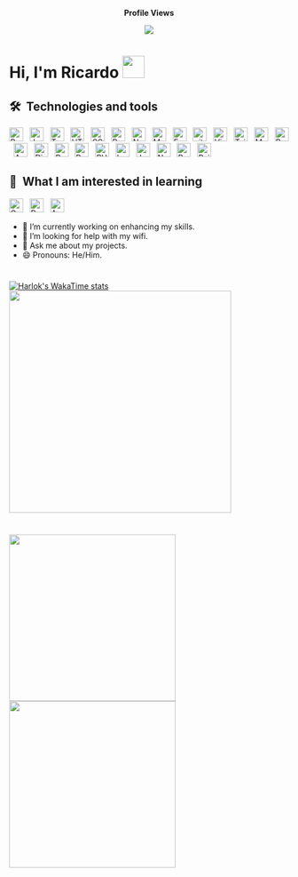 <div align="center">
  <p><b>Profile Views</b></p>
  <img src="https://profile-counter.glitch.me/rjchi/count.svg" />
</div>

# Hi, I'm Ricardo <img src="https://raw.githubusercontent.com/MartinHeinz/MartinHeinz/master/wave.gif" width="40px">

## 🛠  Technologies and tools

<a name="learning-now"></a>

[<img src="https://img.shields.io/badge/React-282C34?logo=react&logoColor=61DAFB" alt="React logo" title="React.js / React Native" height="25" />][tech_tools_anchor]
&nbsp;
[<img src="https://img.shields.io/badge/JavaScript-282C34?logo=javascript&logoColor=F7DF1E" alt="JavaScript logo" title="JavaScript" height="25" />][tech_tools_anchor]
&nbsp;
[<img src="https://img.shields.io/badge/TypeScript-282C34?logo=typescript&logoColor=3178C6" alt="TypeScript logo" title="TypeScript" height="25" />][tech_tools_anchor]
&nbsp;
[<img src="https://img.shields.io/badge/HTML5-282C34?logo=html5&logoColor=E34F26" alt="HTML5 logo" title="HTML5" height="25" />][tech_tools_anchor]
&nbsp;
[<img src="https://img.shields.io/badge/CSS3-282C34?logo=css3&logoColor=1572B6" alt="CSS3 logo" title="CSS3" height="25" />][tech_tools_anchor]
&nbsp;
[<img src="https://img.shields.io/badge/Redux-282C34?logo=redux&logoColor=764ABC" alt="Redux logo" title="Redux" height="25" />][tech_tools_anchor]
&nbsp;
[<img src="https://img.shields.io/badge/Node.js-282C34?logo=node.js&logoColor=339933" alt="Node.js logo" title="Node.js" height="25" />][tech_tools_anchor]
&nbsp;
[<img src="https://img.shields.io/badge/MongoDB-282C34?logo=mongodb&logoColor=47A248" alt="MongoDB logo" title="MongoDB" height="25" />][tech_tools_anchor]
&nbsp;
[<img src="https://img.shields.io/badge/Express-282C34?logo=express&logoColor=FFFFFF" alt="Express.js logo" title="Express.js" height="25" />][tech_tools_anchor]
&nbsp;
[<img src="https://img.shields.io/badge/git-282C34?logo=git&logoColor=F05032" alt="git logo" title="git" height="25" />][tech_tools_anchor]
&nbsp;
[<img src="https://img.shields.io/badge/VS%20Code-282C34?logo=visual-studio-code&logoColor=007ACC" alt="Visual Studio Code logo" title="Visual Studio Code" height="25" />][tech_tools_anchor]
&nbsp;
[<img src="https://img.shields.io/badge/Tailwind%20CSS-282C34?logo=tailwind-css&logoColor=38B2AC" alt="Tailwind CSS logo" title="Tailwind CSS" height="25" />][learning_next_anchor]
&nbsp;
[<img src="https://img.shields.io/badge/MySQL-282C34?logo=mysql&logoColor=4479A1" alt="MySQL logo" title="MySQL" height="25" />][learning_next_anchor]
&nbsp;
[<img src="https://img.shields.io/badge/Postman-282C34?logo=postman&logoColor=FF6C37" alt="Postman logo" title="Postman" height="25" />][learning_next_anchor]
&nbsp;
[<img src="https://img.shields.io/badge/Angular-282C34?logo=angular&logoColor=0F0F11" alt="Angular logo" title="Angular" height="25" />][learning_next_anchor]
&nbsp;
[<img src="https://img.shields.io/badge/Django-282C34?logo=django&logoColor=092E20" alt="Django logo" title="Django" height="25" />][learning_next_anchor]
&nbsp;
[<img src="https://img.shields.io/badge/Bootstrap-282C34?logo=bootstrap&logoColor=7952B3" alt="Bootstrap logo" title="Bootstrap" height="25" />][learning_next_anchor]
&nbsp;
[<img src="https://img.shields.io/badge/Python-282C34?logo=python&logoColor=3776AB" alt="Python logo" title="Python" height="25" />][learning_next_anchor]
&nbsp;
[<img src="https://img.shields.io/badge/PHP-282C34?logo=php&logoColor=777BB4" alt="PHP logo" title="PHP" height="25" />][learning_next_anchor]
&nbsp;
[<img src="https://img.shields.io/badge/Laravel-282C34?logo=Laravel&logoColor=FF2D20" alt="Laravel logo" title="Laravel" height="25" />][learning_next_anchor]
&nbsp;
[<img src="https://img.shields.io/badge/Java-282C34?logo=java&logoColor=1B72BE" alt="Java logo" title="Java" height="25" />][learning_next_anchor]
&nbsp;
[<img src="https://img.shields.io/badge/Netlify-282C34?logo=netlify&logoColor=00C7B7" alt="Netlify logo" title="Netlify" height="25" />][learning_next_anchor]
&nbsp;
[<img src="https://img.shields.io/badge/Render-282C34?logo=render&logoColor=46E3B7" alt="Render logo" title="Render" height="25" />][learning_next_anchor]
&nbsp;
[<img src="https://img.shields.io/badge/Railway-282C34?logo=railway&logoColor=0B0D0E" alt="Railway logo" title="Railway" height="25" />][learning_next_anchor]

<a name="learning-next"></a>

## 👾  What I am interested in learning 

[<img src="https://img.shields.io/badge/GraphQL-282C34?logo=graphql&logoColor=E10098" alt="GraphQL logo" title="GraphQL" height="25" />][learning_next_anchor]
&nbsp;
[<img src="https://img.shields.io/badge/Docker-282C34?logo=docker&logoColor=2496ED" alt="Docker logo" title="Docker" height="25" />][learning_next_anchor]
&nbsp;
[<img src="https://img.shields.io/badge/Amazon-282C34?logo=amazon&logoColor=FF9900" alt="Amazon logo" title="Amazon" height="25" />][learning_next_anchor]
&nbsp;

[tech_tools_anchor]: #bonjour--
[learning_now_anchor]: #learning-now
[learning_next_anchor]: #learning-next

- 🔭 I’m currently working on enhancing my skills.
- 🤔 I’m looking for help with my wifi.
- 💬 Ask me about my projects.
- 😄 Pronouns: He/Him.

#
[![Harlok's WakaTime stats](https://github-readme-stats.vercel.app/api/wakatime?username=rjchi&theme=midnight-purple&border_radius=0.2)](https://github.com/rjchi/github-readme-stats)
<img src="https://wakatime.com/share/@rjchi/74daaed9-fbda-4f65-8852-851c39e3a573.svg" height="400" />
#
<a href="https://github.com/rjchi/github-readme-stats">
  <img height=300 align="center" src="https://github-readme-stats.vercel.app/api?username=rjchi&show=reviews,discussions_started,discussions_answered,prs_merged,prs_merged_percentage&theme=midnight-purple&border_radius=0.2" />
</a>
<a href="https://github.com/rjchi/convoychat">
  <img height=300 align="center" src="https://github-readme-stats.vercel.app/api/top-langs?username=rjchi&layout=donut&theme=midnight-purple&border_radius=0.2&langs_count=8&card_width=320" />
</a>
